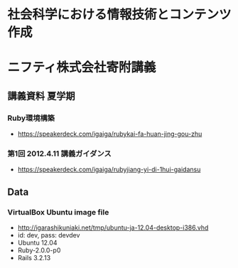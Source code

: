 # 社会科学における情報技術とコンテンツ作成
# ニフティ株式会社寄附講義

## 講義資料 夏学期

### Ruby環境構築
- https://speakerdeck.com/igaiga/rubykai-fa-huan-jing-gou-zhu

### 第1回 2012.4.11 講義ガイダンス
- https://speakerdeck.com/igaiga/rubyjiang-yi-di-1hui-gaidansu

## Data
### VirtualBox Ubuntu image file
- http://igarashikuniaki.net/tmp/ubuntu-ja-12.04-desktop-i386.vhd
- id: dev, pass: devdev
- Ubuntu 12.04
- Ruby-2.0.0-p0
- Rails 3.2.13
